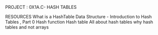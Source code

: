 PROJECT : 0X1A.C- HASH TABLES

RESOURCES
What is a HashTable Data Structure - Introduction to Hash Tables , Part 0
Hash function
Hash table
All about hash tables
why hash tables and not arrays
